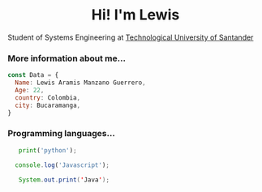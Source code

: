   <h1 align="center">Hi! I'm Lewis</h1>
  <p>Student of Systems Engineering at <a href="https://www.uts.edu.co/sitio/">Technological University of Santander</a></p>
  <h3>More information about me...</h3>
  
  ```javascript
  const Data = {
    Name: Lewis Aramis Manzano Guerrero,
    Age: 22,
    country: Colombia,
    city: Bucaramanga,
  }
```
<h3>Programming languages...</h3>

 ```python
    print('python');
  ```
  ```javascript
    console.log('Javascript');
  ```
 ```java
    System.out.print('Java');
  ```
  
